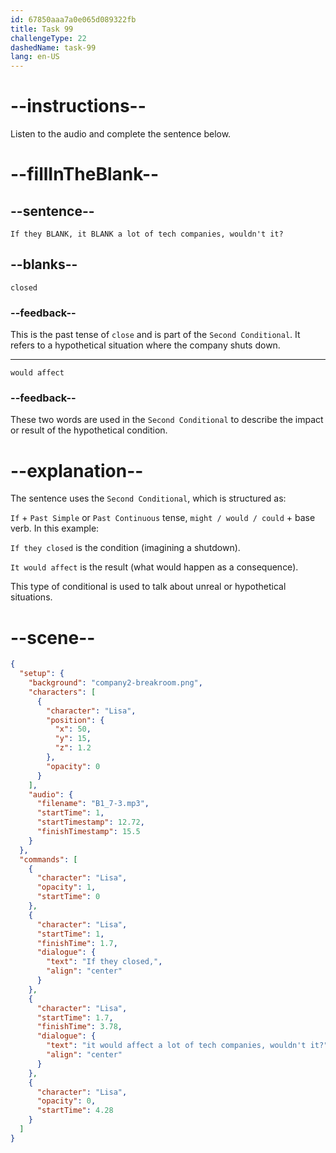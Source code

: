 ```yaml
---
id: 67850aaa7a0e065d089322fb
title: Task 99
challengeType: 22
dashedName: task-99
lang: en-US
---
```


<!-- (Audio) Lisa: If they closed, it would affect a lot of tech companies, wouldn't it? -->

# --instructions--

Listen to the audio and complete the sentence below.

# --fillInTheBlank--

## --sentence--

`If they BLANK, it BLANK a lot of tech companies, wouldn't it?`

## --blanks--

`closed`

### --feedback--

This is the past tense of `close` and is part of the `Second Conditional`. It refers to a hypothetical situation where the company shuts down.

---

`would affect`

### --feedback--

These two words are used in the `Second Conditional` to describe the impact or result of the hypothetical condition.

# --explanation--

The sentence uses the `Second Conditional`, which is structured as:

`If` + `Past Simple` or `Past Continuous` tense, `might / would / could` + base verb. In this example:

`If they closed` is the condition (imagining a shutdown).

`It would affect` is the result (what would happen as a consequence).

This type of conditional is used to talk about unreal or hypothetical situations.

# --scene--

```json
{
  "setup": {
    "background": "company2-breakroom.png",
    "characters": [
      {
        "character": "Lisa",
        "position": {
          "x": 50,
          "y": 15,
          "z": 1.2
        },
        "opacity": 0
      }
    ],
    "audio": {
      "filename": "B1_7-3.mp3",
      "startTime": 1,
      "startTimestamp": 12.72,
      "finishTimestamp": 15.5
    }
  },
  "commands": [
    {
      "character": "Lisa",
      "opacity": 1,
      "startTime": 0
    },
    {
      "character": "Lisa",
      "startTime": 1,
      "finishTime": 1.7,
      "dialogue": {
        "text": "If they closed,",
        "align": "center"
      }
    },
    {
      "character": "Lisa",
      "startTime": 1.7,
      "finishTime": 3.78,
      "dialogue": {
        "text": "it would affect a lot of tech companies, wouldn't it?",
        "align": "center"
      }
    },
    {
      "character": "Lisa",
      "opacity": 0,
      "startTime": 4.28
    }
  ]
}
```
